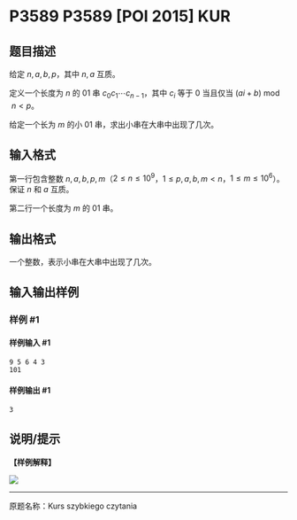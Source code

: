 # P3589 P3589 [POI 2015] KUR

## 题目描述

给定 $n,a,b,p$，其中 $n,a$ 互质。 

定义一个长度为 $n$ 的 01 串 $c_0c_1\cdots c_{n-1}$，其中 $c_i$ 等于 0 当且仅当 $(ai+b) \bmod n < p$。 

给定一个长为 $m$ 的小 01 串，求出小串在大串中出现了几次。 

## 输入格式

第一行包含整数 $n,a,b,p,m$（$2\leq n\leq 10^9$，$1\le p,a,b,m<n$，$1\le m\le 10^6$）。保证 $n$ 和 $a$ 互质。 

第二行一个长度为 $m$ 的 01 串。 

## 输出格式

一个整数，表示小串在大串中出现了几次。 

## 输入输出样例

### 样例 #1

#### 样例输入 #1

```
9 5 6 4 3
101
```

#### 样例输出 #1

```
3
```

## 说明/提示

**【样例解释】**

![](https://cdn.luogu.com.cn/upload/image_hosting/qd6imu53.png)

----

原题名称：Kurs szybkiego czytania 
